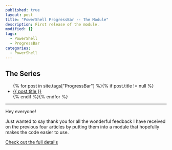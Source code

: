 ```yaml
---
published: true
layout: post
title: "PowerShell ProgressBar -- The Module"
description: First release of the module.
modified: {}
tags: 
  - PowerShell
  - ProgressBar
categories: 
  - PowerShell
---
```


## The Series
<article>
    <ul>
        {% for post in site.tags["ProgressBar"] %}{% if post.title != null %}
            <li class="entry-title"><a href="{{ site.url }}{{ post.url }}" title="{{ post.title }}">{{ post.title }}</a></li>
        {% endif %}{% endfor %}
    </ul>
</article>

----

Hey everyone!

Just wanted to say thank you for all the wonderful feedback I have received on the previous four articles by putting them into a module that hopefully makes the code easier to use.

[Check out the full details](http://tiberriver256.github.io/PoshProgressBar "The Module")
